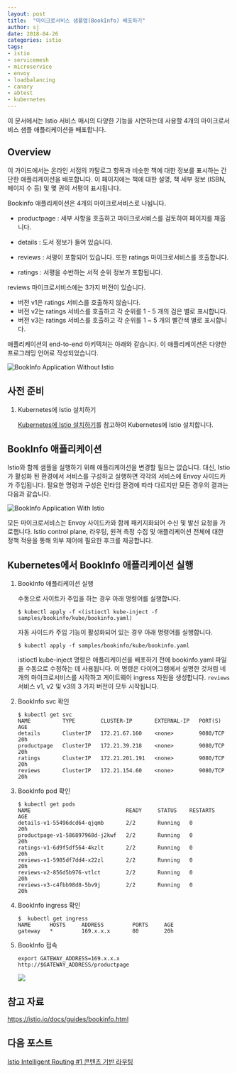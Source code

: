 ```yaml
---
layout: post
title:  "마이크로서비스 샘플앱(BookInfo) 배포하기"
author: sj
date: 2018-04-26
categories: istio
tags:
- istio
- servicemesh
- microservice
- envoy
- loadbalancing
- canary
- abtest
- kubernetes
---
```


이 문서에서는 Istio 서비스 매시의 다양한 기능을 시연하는데 사용할 4개의 마이크로서비스 샘플 애플리케이션을 배포합니다.

## Overview
이 가이드에서는 온라인 서점의 카탈로그 항목과 비슷한 책에 대한 정보를 표시하는 간단한 애플리케이션을 배포합니다. 이 페이지에는 책에 대한 설명, 책 세부 정보 (ISBN, 페이지 수 등) 및 몇 권의 서평이 표시됩니다.<br>

Bookinfo 애플리케이션은 4개의 마이크로서비스로 나뉩니다.<br>

- productpage : 세부 사항을 호출하고 마이크로서비스를 검토하여 페이지를 채웁니다.

- details : 도서 정보가 들어 있습니다.

- reviews : 서평이 포함되어 있습니다. 또한 ratings 마이크로서비스를 호출합니다.

- ratings : 서평을 수반하는 서적 순위 정보가 포함됩니다.

reviews 마이크로서비스에는 3가지 버전이 있습니다.<br>

- 버전 v1은 ratings 서비스를 호출하지 않습니다.
- 버전 v2는 ratings 서비스를 호출하고 각 순위를 1 - 5 개의 검은 별로 표시합니다.
- 버전 v3는 ratings 서비스를 호출하고 각 순위를 1 ~ 5 개의 빨간색 별로 표시합니다.

애플리케이션의 end-to-end 아키텍처는 아래와 같습니다. 이 애플리케이션은 다양한 프로그래밍 언어로 작성되었습니다.<br>

![BookInfo Application Without Istio](/blog/assets/images/bookinfo_noistio.svg)

## 사전 준비

1. Kubernetes에 Istio 설치하기

    [Kubernetes에 Istio 설치하기](/blog/istio/2018/04/26/deploying-istio-on-kubernetes.html)를 참고하여 Kubernetes에 Istio 설치합니다.<br />

## BookInfo 애플리케이션
Istio와 함께 샘플을 실행하기 위해 애플리케이션을 변경할 필요는 없습니다. 대신, Istio가 활성화 된 환경에서 서비스를 구성하고 실행하면 각각의 서비스에 Envoy 사이드카가 주입됩니다. 필요한 명령과 구성은 런타임 환경에 따라 다르지만 모든 경우의 결과는 다음과 같습니다.

![BookInfo Application With Istio](/blog/assets/images/bookinfo_withistio.svg)

모든 마이크로서비스는 Envoy 사이드카와 함께 패키지화되어 수신 및 발신 요청을 가로챕니다. Istio control plane, 라우팅, 원격 측정 수집 및 애플리케이션 전체에 대한 정책 적용을 통해 외부 제어에 필요한 후크를 제공합니다.

## Kubernetes에서 BookInfo 애플리케이션 실행

1. BookInfo 애플리케이션 실행

    수동으로 사이트카 주입을 하는 경우 아래 명령어를 실행합니다.
    ```
    $ kubectl apply -f <(istioctl kube-inject -f samples/bookinfo/kube/bookinfo.yaml)
    ```

    자동 사이드카 주입 기능이 활성화되어 있는 경우 아래 명령어를 실행합니다.
    ```
    $ kubectl apply -f samples/bookinfo/kube/bookinfo.yaml
    ```

    istioctl kube-inject 명령은 애플리케이션을 배포하기 전에 bookinfo.yaml 파일을 수동으로 수정하는 데 사용됩니다.
    이 명령은 다이어그램에서 설명한 것처럼 네 개의 마이크로서비스를 시작하고 게이트웨이 ingress 자원을 생성합니다. `reviews` 서비스 v1, v2 및 v3의 3 가지 버전이 모두 시작됩니다.<br>

2. BookInfo svc 확인

    ```
    $ kubectl get svc
    NAME          TYPE        CLUSTER-IP       EXTERNAL-IP   PORT(S)    AGE
    details       ClusterIP   172.21.67.160    <none>        9080/TCP   20h
    productpage   ClusterIP   172.21.39.218    <none>        9080/TCP   20h
    ratings       ClusterIP   172.21.201.191   <none>        9080/TCP   20h
    reviews       ClusterIP   172.21.154.60    <none>        9080/TCP   20h
    ```

3. BookInfo pod 확인

    ```
    $ kubectl get pods
    NAME                              READY     STATUS    RESTARTS   AGE
    details-v1-55496dcd64-qjqmb       2/2       Running   0          20h
    productpage-v1-586897968d-j2kwf   2/2       Running   0          20h
    ratings-v1-6d9f5df564-4kzlt       2/2       Running   0          20h
    reviews-v1-5985df7dd4-x22zl       2/2       Running   0          20h
    reviews-v2-856d5b976-vtlct        2/2       Running   0          20h
    reviews-v3-c4fbb98d8-5bv9j        2/2       Running   0          20h
    ```

4. BookInfo ingress 확인

    ```
    $  kubectl get ingress
    NAME      HOSTS     ADDRESS         PORTS     AGE
    gateway   *         169.x.x.x       80        20h
    ```

5. BookInfo 접속

    ```
    export GATEWAY_ADDRESS=169.x.x.x
    http://$GATEWAY_ADDRESS/productpage
    ```

    ![](/blog/assets/images/istio_intel_routing_contents_norating.png)

## 참고 자료
https://istio.io/docs/guides/bookinfo.html

## 다음 포스트
[Istio Intelligent Routing #1 콘텐츠 기반 라우팅](/blog/istio/2018/04/26/istio-intelligent-routing-1.html)
